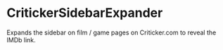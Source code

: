 # CritickerSidebarExpander
Expands the sidebar on film / game pages on Criticker.com to reveal the IMDb link.
